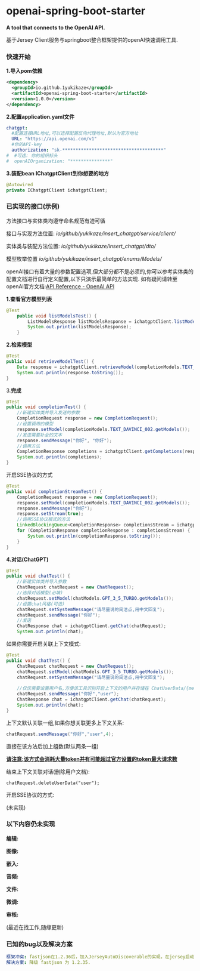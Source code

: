 # openai-spring-boot-starter
**A tool that connects to the OpenAI API.**

基于Jersey Client服务与springboot整合框架提供的openAI快速调用工具.

### 快速开始

**1.导入pom依赖**

```xml
<dependency>
  <groupId>io.github.1yukikaze</groupId>
  <artifactId>openai-spring-boot-starter</artifactId>
  <version>1.0.0</version>
</dependency>
```

**2.配置application.yaml文件**

```yaml
chatgpt:
  #配置连接URL地址,可以选择配置反向代理地址,默认为官方地址
  URL: "https://api.openai.com/v1" 
  #你的API-key
  authorization: "sk-**************************************"
#  #可选: 你的组织标头
#  openAIOrganization: "***************"
```

**3.装配bean IChatgptClient到你想要的地方**

```java
@Autowired
private IChatgptClient ichatgptClient;
```

### 已实现的接口(示例)

方法接口与实体类均遵守命名规范有迹可循

接口与实现方法位置:
*io/github/yukikaze/insert_chatgpt/service/client/*

实体类与装配方法位置:
*io/github/yukikaze/insert_chatgpt/dto/*

模型枚举位置
*io/github/yukikaze/insert_chatgpt/enums/Models/*

openAI接口有着大量的参数配置选项,但大部分都不是必须的,你可以参考实体类的配置文档进行自行定义配置,以下只演示最简单的方法实现.
如有疑问请转至openAI官方文档:[API Reference - OpenAI API](https://platform.openai.com/docs/api-reference)

**1.查看官方模型列表**

```java
@Test
    public void listModelsTest() {
        ListModelsResponse listModelsResponse = ichatgptClient.listModels();
        System.out.println(listModelsResponse);
    }
```

**2.检索模型**

```java
@Test
public void retrieveModelTest() {
    Data response = ichatgptClient.retrieveModel(completionModels.TEXT_DAVINCI_002.getModels());
    System.out.println(response.toString());
}
```

3.**完成**

```java
@Test
public void completionTest() {
    //新建实体类并导入发送的参数
    CompletionRequest response = new CompletionRequest();
    //设置调用的模型
    response.setModel(completionModels.TEXT_DAVINCI_002.getModels());
    //发送需要补全的文本
    response.sendMessage("你好", "你好");
    //调用方法
    CompletionResponse completions = ichatgptClient.getCompletions(response);
    System.out.println(completions);
}
```

开启SSE协议的方式

```java
@Test
public void completionStreamTest() {
    CompletionRequest response = new CompletionRequest();
    response.setModel(completionModels.TEXT_DAVINCI_002.getModels());
    response.sendMessage("你好");
    response.setStream(true);
    //调用SSE协议模式的方法
    LinkedBlockingQueue<CompletionResponse> completionsStream = ichatgptClient.getCompletionsStream(response);
    for (CompletionResponse completionResponse : completionsStream) {
        System.out.println(completionResponse.toString());
    }
}
```

**4.对话(ChatGPT)**

```java
@Test
public void chatTest() {
    //新建实体类并导入参数
    ChatRequest chatRequest = new ChatRequest();
    //选择对话模型(必填)
    chatRequest.setModel(chatModels.GPT_3_5_TURBO.getModels());
    //设置chat风格(可选)
    chatRequest.setSystemMessage("请尽量说的简洁点,用中文回复");
    chatRequest.sendMessage("你好");
    //发送
    ChatResponse chat = ichatgptClient.getChat(chatRequest);
    System.out.println(chat);
```

如果你需要开启关联上下文模式:

```java
@Test
public void chatTest() {
    ChatRequest chatRequest = new ChatRequest();
    chatRequest.setModel(chatModels.GPT_3_5_TURBO.getModels());
    chatRequest.setSystemMessage("请尽量说的简洁点,用中文回复");
    
    //仅仅需要设置用户名,方便该工具识别开启上下文的用户并存储在 ChatUserData/{messageUser}.yaml 文件中
    chatRequest.sendMessage("你好","user");
    ChatResponse chat = ichatgptClient.getChat(chatRequest);
    System.out.println(chat);
}
```

上下文默认关联一组,如果你想关联更多上下文关系:

```java
chatRequest.sendMessage("你好","user",4);
```

直接在该方法后加上组数(默认两条一组) 

**<u>请注意:该方式会消耗大量token并有可能超过官方设置的token最大请求数</u>**

结束上下文关联对话(删除用户文档):

```
chatRequest.deleteUserData("user");
```



开启SSE协议的方式:

(未实现)

### 以下内容仍未实现

**编辑:**

**图像:**

**嵌入:**

**音频:**

**文件:**

**微调:**

**审核:**

(最近在找工作,随缘更新)

### 已知的bug以及解决方案

```yaml
框架冲突: fastjson在1.2.36后，加入JerseyAutoDiscoverable的实现，在jersey启动的时候会自动去加载FastJsonProvider导致Jersey Client服务无法正常启动.
解决方案: 降级 fastjson 为 1.2.35.
```
